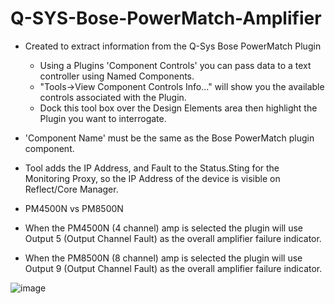 # Q-SYS-Bose-PowerMatch-Amplifier

- Created to extract information from the Q-Sys Bose PowerMatch Plugin
  - Using a Plugins 'Component Controls' you can pass data to a text controller using Named Components.
  - "Tools->View Component Controls Info..." will show you the available controls associated with the Plugin.
  - Dock this tool box over the Design Elements area then highlight the Plugin you want to interrogate.

- 'Component Name' must be the same as the Bose PowerMatch plugin component.
- Tool adds the IP Address, and Fault to the Status.Sting for the Monitoring Proxy, so the IP Address of the
device is visible on Reflect/Core Manager.


- PM4500N vs PM8500N
 - When the PM4500N (4 channel) amp is selected the plugin will use Output 5 (Output Channel Fault) as the overall amplifier failure indicator.
 - When the PM8500N (8 channel) amp is selected the plugin will use Output 9 (Output Channel Fault) as the overall amplifier failure indicator.	

![image](https://user-images.githubusercontent.com/98933978/209020962-7003f768-4563-4bc1-89c6-e5e681923eff.png)
